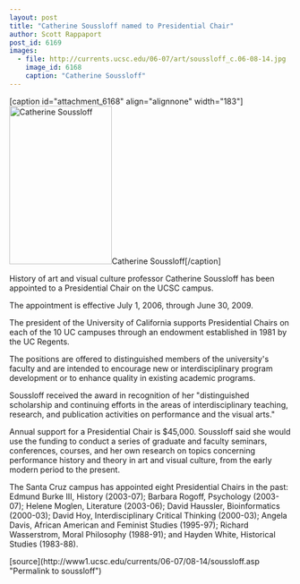 ```yaml
---
layout: post
title: "Catherine Soussloff named to Presidential Chair"
author: Scott Rappaport
post_id: 6169
images:
  - file: http://currents.ucsc.edu/06-07/art/soussloff_c.06-08-14.jpg
    image_id: 6168
    caption: "Catherine Soussloff"
---
```


[caption id="attachment_6168" align="alignnone" width="183"]<a href="http://localhost/mysite/wp-content/uploads/2006/08/soussloff_c.06-08-14.jpg"><img class="size-full wp-image-6168" src="http://localhost/mysite/wp-content/uploads/2006/08/soussloff_c.06-08-14.jpg" alt="Catherine Soussloff" width="183" height="283" /></a>Catherine Soussloff[/caption]
<a name="content" id="content"></a>
<p>
  History of art and visual culture professor Catherine Soussloff has been appointed to a Presidential Chair on the UCSC campus.
</p>
<p>
  The appointment is effective July 1, 2006, through June 30, 2009.
</p>
<p>
  The president of the University of California supports Presidential Chairs on each of the 10 UC campuses through an endowment established in 1981 by the UC Regents.
</p>
<p>
  The positions are offered to distinguished members of the university's faculty and are intended to encourage new or interdisciplinary program development or to enhance quality in existing academic programs.
</p>
<p>
  Soussloff received the award in recognition of her "distinguished scholarship and continuing efforts in the areas of interdisciplinary teaching, research, and publication activities on performance and the visual arts."
</p>
<p>
  Annual support for a Presidential Chair is $45,000. Soussloff said she would use the funding to conduct a series of graduate and faculty seminars, conferences, courses, and her own research on topics concerning performance history and theory in art and visual culture, from the early modern period to the present.
</p>
<p>
  The Santa Cruz campus has appointed eight Presidential Chairs in the past: Edmund Burke III, History (2003-07); Barbara Rogoff, Psychology (2003-07); Helene Moglen, Literature (2003-06); David Haussler, Bioinformatics (2000-03); David Hoy, Interdisciplinary Critical Thinking (2000-03); Angela Davis, African American and Feminist Studies (1995-97); Richard Wasserstrom, Moral Philosophy (1988-91); and Hayden White, Historical Studies (1983-88).
</p>
[source](http://www1.ucsc.edu/currents/06-07/08-14/soussloff.asp "Permalink to soussloff")

